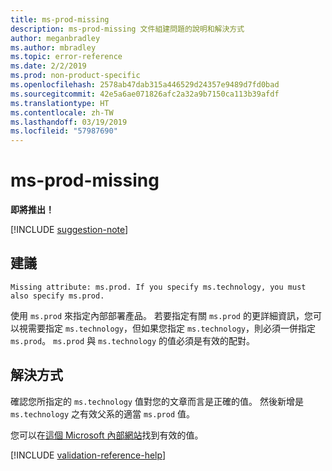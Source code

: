 ```yaml
---
title: ms-prod-missing
description: ms-prod-missing 文件組建問題的說明和解決方式
author: meganbradley
ms.author: mbradley
ms.topic: error-reference
ms.date: 2/2/2019
ms.prod: non-product-specific
ms.openlocfilehash: 2578ab47dab315a446529d24357e9489d7fd0bad
ms.sourcegitcommit: 42e5a6ae071826afc2a32a9b7150ca113b39afdf
ms.translationtype: HT
ms.contentlocale: zh-TW
ms.lasthandoff: 03/19/2019
ms.locfileid: "57987690"
---
```

# <a name="ms-prod-missing"></a>ms-prod-missing

**即將推出！**

[!INCLUDE [suggestion-note](includes/suggestion-note.md)]

## <a name="suggestion"></a>建議

`Missing attribute: ms.prod. If you specify ms.technology, you must also specify ms.prod.`

使用 `ms.prod` 來指定內部部署產品。 若要指定有關 `ms.prod` 的更詳細資訊，您可以視需要指定 `ms.technology`，但如果您指定 `ms.technology`，則必須一併指定 `ms.prod`。 `ms.prod` 與 `ms.technology` 的值必須是有效的配對。

## <a name="resolution"></a>解決方式

確認您所指定的 `ms.technology` 值對您的文章而言是正確的值。 然後新增是 `ms.technology` 之有效父系的適當 `ms.prod` 值。

您可以在[這個 Microsoft 內部網站](https://docsmetadatatool.azurewebsites.net/allowlists)找到有效的值。

<!--make sure to add this file to your includes folder and verify the path-->
[!INCLUDE [validation-reference-help](includes/validation-reference-help.md)]
